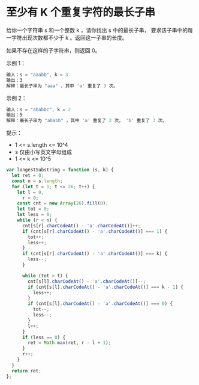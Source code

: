 # 至少有 K 个重复字符的最长子串

给你一个字符串 s 和一个整数 k ，请你找出 s 中的最长子串， 要求该子串中的每一字符出现次数都不少于 k 。返回这一子串的长度。

如果不存在这样的子字符串，则返回 0。

示例 1：

```js
输入：s = "aaabb", k = 3
输出：3
解释：最长子串为 "aaa" ，其中 'a' 重复了 3 次。
```

示例 2：

```js
输入：s = "ababbc", k = 2
输出：5
解释：最长子串为 "ababb" ，其中 'a' 重复了 2 次， 'b' 重复了 3 次。
```

提示：

- 1 <= s.length <= 10^4
- s 仅由小写英文字母组成
- 1 <= k <= 10^5

```js
var longestSubstring = function (s, k) {
  let ret = 0;
  const n = s.length;
  for (let t = 1; t <= 26; t++) {
    let l = 0,
      r = 0;
    const cnt = new Array(26).fill(0);
    let tot = 0;
    let less = 0;
    while (r < n) {
      cnt[s[r].charCodeAt() - 'a'.charCodeAt()]++;
      if (cnt[s[r].charCodeAt() - 'a'.charCodeAt()] === 1) {
        tot++;
        less++;
      }
      if (cnt[s[r].charCodeAt() - 'a'.charCodeAt()] === k) {
        less--;
      }

      while (tot > t) {
        cnt[s[l].charCodeAt() - 'a'.charCodeAt()]--;
        if (cnt[s[l].charCodeAt() - 'a'.charCodeAt()] === k - 1) {
          less++;
        }
        if (cnt[s[l].charCodeAt() - 'a'.charCodeAt()] === 0) {
          tot--;
          less--;
        }
        l++;
      }
      if (less == 0) {
        ret = Math.max(ret, r - l + 1);
      }
      r++;
    }
  }
  return ret;
};
```
